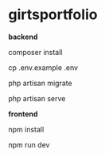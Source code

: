 # girtsportfolio


**backend**


composer install


cp .env.example .env


php artisan migrate


php artisan serve




**frontend**


npm install 


npm run dev
